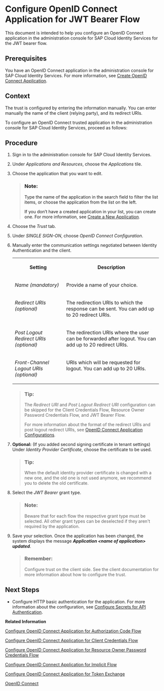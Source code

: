 <!-- loioe42fb4da55c64c709e513af08fa52b80 -->

# Configure OpenID Connect Application for JWT Bearer Flow

This document is intended to help you configure an OpenID Connect application in the administration console for SAP Cloud Identity Services for the JWT bearer flow.



<a name="loioe42fb4da55c64c709e513af08fa52b80__prereq_grq_3jn_v2b"/>

## Prerequisites

You have an OpenID Connect application in the administration console for SAP Cloud Identity Services. For more information, see [Create OpenID Connect Application](create-openid-connect-application-62fb1c3.md).



## Context

The trust is configured by entering the information manually. You can enter manually the name of the client \(relying party\), and its redirect URIs.

To configure an OpenID Connect trusted application in the administration console for SAP Cloud Identity Services, proceed as follows:



<a name="loioe42fb4da55c64c709e513af08fa52b80__steps_ksg_x2m_fp"/>

## Procedure

1.  Sign in to the administration console for SAP Cloud Identity Services.

2.  Under *Applications and Resources*, choose the *Applications* tile.

3.  Choose the application that you want to edit.

    > ### Note:  
    > Type the name of the application in the search field to filter the list items, or choose the application from the list on the left.
    > 
    > If you don’t have a created application in your list, you can create one. For more information, see [Create a New Application](create-a-new-application-0d4b255.md).

4.  Choose the *Trust* tab.

5.  Under *SINGLE SIGN-ON*, choose *OpenID Connect Configuration*.

6.  Manually enter the communication settings negotiated between Identity Authentication and the client.


    <table>
    <tr>
    <th valign="top">

    Setting


    
    </th>
    <th valign="top">

    Description


    
    </th>
    </tr>
    <tr>
    <td valign="top">
    
    *Name \(mandatory\)*


    
    </td>
    <td valign="top">
    
    Provide a name of your choice.


    
    </td>
    </tr>
    <tr>
    <td valign="top">
    
    *Redirect URIs \(optional\)*


    
    </td>
    <td valign="top">
    
    The redirection URIs to which the response can be sent. You can add up to 20 redirect URIs.


    
    </td>
    </tr>
    <tr>
    <td valign="top">
    
    *Post Logout Redirect URIs \(optional\)*


    
    </td>
    <td valign="top">
    
    The redirection URIs where the user can be forwarded after logout. You can add up to 20 redirect URIs.


    
    </td>
    </tr>
    <tr>
    <td valign="top">
    
    *Front-Channel Logout URIs \(optional\)*


    
    </td>
    <td valign="top">
    
    URIs which will be requested for logout. You can add up to 20 URIs.


    
    </td>
    </tr>
    </table>
    
    > ### Tip:  
    > The *Redirect URI* and *Post Logout Redirect URI* configuration can be skipped for the Client Credentials Flow, Resource Owner Password Credentials Flow, and JWT Bearer Flow.
    > 
    > For more information about the format of the redirect URIs and post logout redirect URIs, see [OpenID Connect Application Configurations](openid-connect-application-configurations-1ae324e.md).

7.  **Optional:** \(If you added second signing certificate in tenant settings\) Under *Identity Provider Certificate*, choose the certificate to be used.

    > ### Tip:  
    > When the default identity provider certificate is changed with a new one, and the old one is not used anymore, we recommend you to delete the old certificate.

8.  Select the *JWT Bearer* grant type.

    > ### Note:  
    > Beware that for each flow the respective grant type must be selected. All other grant types can be deselected if they aren't required by the application.

9.  Save your selection. Once the application has been changed, the system displays the message ***Application <name of application\> updated***.

    > ### Remember:  
    > Configure trust on the client side. See the client documentation for more information about how to configure the trust.




<a name="loioe42fb4da55c64c709e513af08fa52b80__postreq_yqs_gkf_5fb"/>

## Next Steps

-   Configure HTTP basic authentication for the application. For more information about the configuration, see [Configure Secrets for API Authentication](configure-secrets-for-api-authentication-5c3c35e.md).


**Related Information**  


[Configure OpenID Connect Application for Authorization Code Flow](configure-openid-connect-application-for-authorization-code-flow-72c478e.md "This document is intended to help you configure an OpenID Connect application in the administration console for SAP Cloud Identity Services for the authorization code flow.")

[Configure OpenID Connect Application for Client Credentials Flow](configure-openid-connect-application-for-client-credentials-flow-3e409d8.md "This document is intended to help you configure an OpenID Connect application in the administration console for SAP Cloud Identity Services for the client credentials flow.")

[Configure OpenID Connect Application for Resource Owner Password Credentials Flow](configure-openid-connect-application-for-resource-owner-password-credentials-flow-cafba77.md "This document is intended to help you configure an OpenID Connect application in the administration console for SAP Cloud Identity Services for the resource owner password credentials flow.")

[Configure OpenID Connect Application for Implicit Flow](configure-openid-connect-application-for-implicit-flow-26090fd.md "This document is intended to help you configure an OpenID Connect application in the administration console for SAP Cloud Identity Services for the implicit flow.")

[Configure OpenID Connect Application for Token Exchange](configure-openid-connect-application-for-token-exchange-351866e.md "This document is intended to help you configure an OpenID Connect application in the administration console for SAP Cloud Identity Services for the Token Exchange flow.")

[OpenID Connect](openid-connect-a789c9c.md "You can use Identity Authentication for authentication in OpenID Connect protected applications.")

